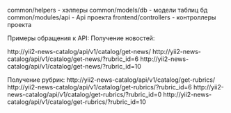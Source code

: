 common/helpers - хэлперы
common/models/db - модели таблиц бд
common/modules/api - Api проекта
frontend/controllers - контроллеры проекта

Примеры обращения к API:
Получение новостей:

http://yii2-news-catalog/api/v1/catalog/get-news/
http://yii2-news-catalog/api/v1/catalog/get-news/?rubric_id=6
http://yii2-news-catalog/api/v1/catalog/get-news/?rubric_id=10

Получение рубрик:
http://yii2-news-catalog/api/v1/catalog/get-rubrics/
http://yii2-news-catalog/api/v1/catalog/get-rubrics/?rubric_id=6
http://yii2-news-catalog/api/v1/catalog/get-rubrics/?rubric_id=0
http://yii2-news-catalog/api/v1/catalog/get-rubrics/?rubric_id=10


